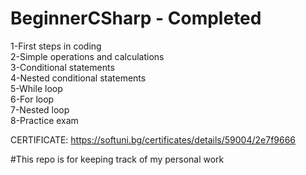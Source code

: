 # BeginnerCSharp - Completed

1-First steps in coding  
2-Simple operations and calculations  
3-Conditional statements  
4-Nested conditional statements  
5-While loop  
6-For loop  
7-Nested loop  
8-Practice exam  
  
CERTIFICATE: https://softuni.bg/certificates/details/59004/2e7f9666  
  
#This repo is for keeping track of my personal work  
